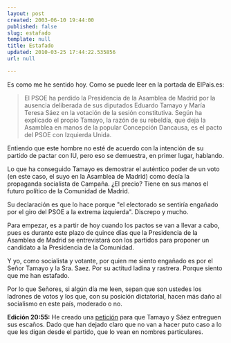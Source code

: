 ```yaml
---
layout: post
created: 2003-06-10 19:44:00
published: false
slug: estafado
template: null
title: Estafado
updated: 2010-03-25 17:44:22.535856
url: null

---
```


Es como me he sentido hoy. Como se puede leer en la portada de ElPais.es:

> El PSOE ha perdido la Presidencia de la Asamblea de Madrid por la ausencia deliberada de sus diputados Eduardo Tamayo y Mar&iacute;a Teresa S&aacute;ez en la votaci&oacute;n de la sesi&oacute;n constitutiva. Seg&uacute;n ha explicado el propio Tamayo, la raz&oacute;n de su rebeld&iacute;a, que deja la Asamblea en manos de la popular Concepci&oacute;n Dancausa, es el pacto del PSOE con Izquierda Unida.

Entiendo que este hombre no est&eacute; de acuerdo con la intenci&oacute;n de su partido de pactar con IU,  pero eso se demuestra, en primer lugar, hablando.

Lo que ha conseguido Tamayo es demostrar el aut&eacute;ntico poder de un voto (en este caso, el suyo en la Asamblea de Madrid) como dec&iacute;a la propaganda socialista de Campa&ntilde;a. &iquest;El precio? Tiene en sus manos el futuro pol&iacute;tico de la Comunidad de Madrid.

Su declaraci&oacute;n es que lo hace porque "el electorado se sentir&iacute;a enga&ntilde;ado por el giro del PSOE a la extrema izquierda". Discrepo y mucho.

Para empezar, es a partir de hoy cuando los pactos se van a llevar a cabo, pues es durante este plazo de quince d&iacute;as que la Presidencia de la Asamblea de Madrid se entrevistar&aacute; con los partidos para proponer un candidato a la Presidencia de la Comunidad.

Y yo, como socialista y votante, por quien me siento enga&ntilde;ado es por el Se&ntilde;or Tamayo y la Sra. Saez. Por su actitud ladina y rastrera. Porque siento que me han estafado.

Por lo que Se&ntilde;ores, si alg&uacute;n d&iacute;a me leen, sepan que son ustedes los ladrones de votos y los que, con su posici&oacute;n dictatorial, hacen m&aacute;s da&ntilde;o al socialismo en este pa&iacute;s, moderado o no.

**Edici&oacute;n 20:55:** He creado una <a href="http://www.petitiononline.com/f2yn60nm/petition.html">petici&oacute;n</a> para que Tamayo y S&aacute;ez entreguen sus esca&ntilde;os. Dado que han dejado claro que no van a hacer puto caso a lo que les digan desde el partido, que lo vean en nombres particulares.



